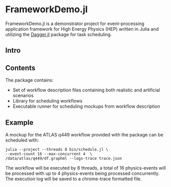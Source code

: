 # FrameworkDemo.jl

FrameworkDemo.jl is a demonstrator project for event-processing application framework for High Energy Physics (HEP) written in Julia and utilizing the [Dagger.jl](https://github.com/JuliaParallel/Dagger.jl) package for task scheduling.

## Intro


## Contents

The package contains:

- Set of workflow description files containing both realistic and artificial scenarios
- Library for scheduling workflows
- Executable runner for scheduling mockups from workflow description

## Example

A mockup for the ATLAS q449 workflow provided with the package can be scheduled with:

```
julia --project --threads 8 bin/schedule.jl \
--event-count 16 --max-concurrent 4  \
/data/atlas/q449/df.graphml --logs-trace trace.json
```

The workflow will be executed by 8 threads, a total of 16 physics-events will be processed with up to 4 physics-events being processed concurrently.
The execution log will be saved to a chrome-trace formatted file.
